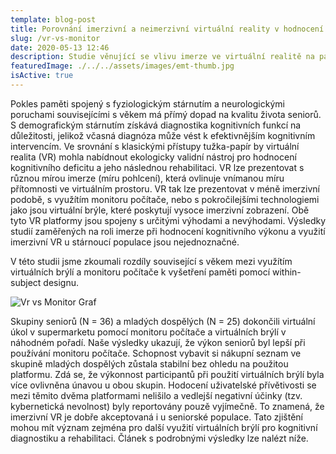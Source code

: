 ```yaml
---
template: blog-post
title: Porovnání imerzivní a neimerzivní virtuální reality v hodnocení paměťových schopností u seniorů
slug: /vr-vs-monitor
date: 2020-05-13 12:46
description: Studie věnující se vlivu imerze ve virtuální realitě na paměťový výkon stárnoucí populace
featuredImage: ./../../assets/images/emt-thumb.jpg
isActive: true
---
```



Pokles paměti spojený s fyziologickým stárnutím a neurologickými poruchami souvisejícími s věkem má přímý dopad na kvalitu života seniorů. S demografickým stárnutím získává diagnostika kognitivních funkcí na důležitosti, jelikož včasná diagnóza může vést k efektivnějším kognitivním intervencím. Ve srovnání s klasickými přístupy tužka-papír by virtuální realita (VR) mohla nabídnout ekologicky validní nástroj pro hodnocení kognitivního deficitu a jeho následnou rehabilitaci. VR lze prezentovat s různou mírou imerze (míru pohlcení), která ovlinuje vnímanou míru přítomnosti ve virtuálním prostoru. VR tak lze prezentovat v méně imerzivní podobě, s využítím monitoru počítače, nebo s pokročilejšími technologiemi jako jsou virtuální brýle, které poskytují vysoce imerzivní zobrazení. Obě tyto VR platformy jsou spojeny s určitými výhodami a nevýhodami. Výsledky studií zaměřených na roli imerze při hodnocení kognitivního výkonu a využití imerzivní VR u stárnoucí populace jsou nejednoznačné.

V této studii jsme zkoumali rozdíly související s věkem mezi využítím virtuálních brýlí a monitoru počítače k vyšetření paměti pomocí within-subject designu.

![Vr vs Monitor  Graf](/assets/vr-vs-monitor-graf.jpg  "vr vs monitor graf")

Skupiny seniorů (N = 36) a mladých dospělých (N = 25) dokončili virtuální úkol v supermarketu pomocí monitoru počítače a virtuálních brýlí v náhodném pořadí. Naše výsledky ukazují, že výkon seniorů byl lepší při používání monitoru počítače. Schopnost vybavit si nákupní seznam ve skupině mladých dospělých zůstala stabilní bez ohledu na použitou platformu. Zdá se, že výkonnost participantů při použití virtuálních brýlí byla více ovlivněna únavou u obou skupin. Hodocení uživatelské přívětivosti se mezi těmito dvěma platformami nelišilo a vedlejší negativní účinky (tzv. kybernetická nevolnost) byly reportovány pouzě vyjímečně. To znamená, že imerzivní VR je dobře akceptovaná i u seniorské populace. Tato zjištění mohou mít význam zejména pro další využití virtuálních brýlí pro kognitivní diagnostiku a rehabilitaci. Článek s podrobnými výsledky lze nalézt níže.
